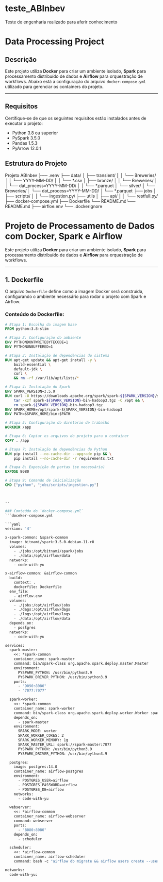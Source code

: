 # teste_ABInbev
Teste de engenharia realizado para aferir conhecimento
# Data Processing Project

## Descrição

Este projeto utiliza **Docker** para criar um ambiente isolado, **Spark** para processamento distribuído de dados e **Airflow** para orquestração de workflows. Abaixo está a configuração do arquivo `docker-compose.yml` utilizado para gerenciar os containers do projeto.

---

## Requisitos
Certifique-se de que os seguintes requisitos estão instalados antes de executar o projeto:

- Python 3.8 ou superior
- PySpark 3.5.0
- Pandas 1.5.3
- PyArrow 12.0.1

## Estrutura do Projeto
Projeto ABInbev
├── .venv
├── data/
│   ├── transient/
│   │   └── Breweries/
│   │       └── YYYY-MM-DD/
│   │           └── *.csv
│   ├── bronze/
│   │   └── Breweries/
│   │       └── dat_process=YYYY-MM-DD/
│   │           └── *.parquet
│   └── silver/
│       └── Breweries/
│           └── dat_process=YYYY-MM-DD/
│               └── *.parquet
├── jobs
│   ├── scripts/
│   │   └── ingestion.py/
├── utils
│   ├── api/
│   │   └── restfull.py/
├── docker-compose.yml
├── Dockerfile
└── README.md└── README.md
├── airfloe.env
└── .dockerignore

# Projeto de Processamento de Dados com Docker, Spark e Airflow

Este projeto utiliza **Docker** para criar um ambiente isolado, **Spark** para processamento distribuído de dados e **Airflow** para orquestração de workflows.

---

## **1. Dockerfile**

O arquivo `Dockerfile` define como a imagem Docker será construída, configurando o ambiente necessário para rodar o projeto com Spark e Airflow.

### Conteúdo do Dockerfile:

```dockerfile
# Etapa 1: Escolha da imagem base
FROM python:3.8-slim

# Etapa 2: Configuração do ambiente
ENV PYTHONDONTWRITEBYTECODE=1
ENV PYTHONUNBUFFERED=1

# Etapa 3: Instalação de dependências do sistema
RUN apt-get update && apt-get install -y \
    build-essential \
    default-jdk \
    curl \
    && rm -rf /var/lib/apt/lists/*

# Etapa 4: Instalação do Spark
ENV SPARK_VERSION=3.5.0
RUN curl -O https://downloads.apache.org/spark/spark-${SPARK_VERSION}/spark-${SPARK_VERSION}-bin-hadoop3.tgz && \
    tar -xzf spark-${SPARK_VERSION}-bin-hadoop3.tgz -C /opt && \
    rm spark-${SPARK_VERSION}-bin-hadoop3.tgz
ENV SPARK_HOME=/opt/spark-${SPARK_VERSION}-bin-hadoop3
ENV PATH=$SPARK_HOME/bin:$PATH

# Etapa 5: Configuração do diretório de trabalho
WORKDIR /app

# Etapa 6: Copiar os arquivos do projeto para o container
COPY . /app

# Etapa 7: Instalação de dependências do Python
RUN pip install --no-cache-dir --upgrade pip && \
    pip install --no-cache-dir -r requirements.txt

# Etapa 8: Exposição de portas (se necessário)
EXPOSE 8080

# Etapa 9: Comando de inicialização
CMD ["python", "jobs/scripts/ingestion.py"]



--

### Conteúdo do `docker-compose.yml`
```doceker-compose.yml

```yaml
version: '4'

x-spark-common: &spark-common
  image: bitnami/spark:3.5.0-debian-11-r0
  volumes:
    - ./jobs:/opt/bitnami/spark/jobs
    - ./data:/opt/airflow/data
  networks:
    - code-with-yu

x-airflow-common: &airflow-common
  build:
    context: .
    dockerfile: Dockerfile
  env_file:
    - airflow.env
  volumes:
    - ./jobs:/opt/airflow/jobs
    - ./dags:/opt/airflow/dags
    - ./logs:/opt/airflow/logs
    - ./data:/opt/airflow/data
  depends_on:
    - postgres
  networks:
    - code-with-yu

services:
  spark-master:
    <<: *spark-common
    container_name: spark-master
    command: bin/spark-class org.apache.spark.deploy.master.Master
    environment:
      PYSPARK_PYTHON: /usr/bin/python3.9
      PYSPARK_DRIVER_PYTHON: /usr/bin/python3.9
    ports:
      - "9090:8080"
      - "7077:7077"

  spark-worker:
    <<: *spark-common
    container_name: spark-worker
    command: bin/spark-class org.apache.spark.deploy.worker.Worker spark://spark-master:7077
    depends_on:
      - spark-master
    environment:
      SPARK_MODE: worker
      SPARK_WORKER_CORES: 2
      SPARK_WORKER_MEMORY: 1g
      SPARK_MASTER_URL: spark://spark-master:7077
      PYSPARK_PYTHON: /usr/bin/python3.9
      PYSPARK_DRIVER_PYTHON: /usr/bin/python3.9

  postgres:
    image: postgres:14.0
    container_name: airflow-postgres
    environment:
      - POSTGRES_USER=airflow
      - POSTGRES_PASSWORD=airflow
      - POSTGRES_DB=airflow
    networks:
      - code-with-yu

  webserver:
    <<: *airflow-common
    container_name: airflow-webserver
    command: webserver
    ports:
      - "8080:8080"
    depends_on:
      - scheduler

  scheduler:
    <<: *airflow-common
    container_name: airflow-scheduler
    command: bash -c "airflow db migrate && airflow users create --username admin --firstname Jonnathans --lastname Silva --role Admin --email airscholar@gmail.com --password admin && airflow scheduler"

networks:
  code-with-yu:
